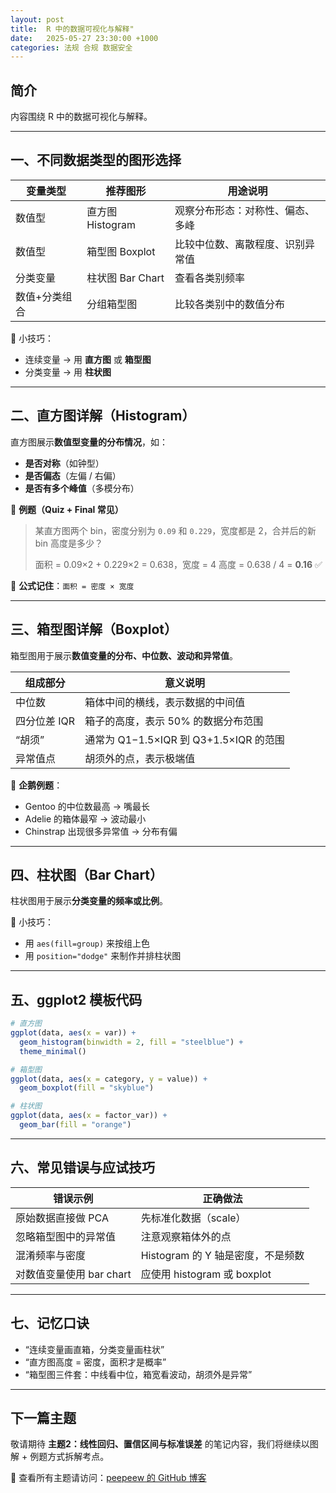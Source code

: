 ```yaml
---
layout: post
title:  R 中的数据可视化与解释"
date:   2025-05-27 23:30:00 +1000
categories: 法规 合规 数据安全
---
```


## 简介

内容围绕 R 中的数据可视化与解释。

---

## 一、不同数据类型的图形选择

| 变量类型    | 推荐图形          | 用途说明             |
| ------- | ------------- | ---------------- |
| 数值型     | 直方图 Histogram | 观察分布形态：对称性、偏态、多峰 |
| 数值型     | 箱型图 Boxplot   | 比较中位数、离散程度、识别异常值 |
| 分类变量    | 柱状图 Bar Chart | 查看各类别频率          |
| 数值+分类组合 | 分组箱型图         | 比较各类别中的数值分布      |

🔎 小技巧：

* 连续变量 → 用 **直方图** 或 **箱型图**
* 分类变量 → 用 **柱状图**

---

## 二、直方图详解（Histogram）

直方图展示**数值型变量的分布情况**，如：

* **是否对称**（如钟型）
* **是否偏态**（左偏 / 右偏）
* **是否有多个峰值**（多模分布）

📌 **例题（Quiz + Final 常见）**

> 某直方图两个 bin，密度分别为 `0.09` 和 `0.229`，宽度都是 2，合并后的新 bin 高度是多少？
>
> 面积 = 0.09×2 + 0.229×2 = 0.638，宽度 = 4
> 高度 = 0.638 / 4 = **0.16** ✅

📎 **公式记住**：`面积 = 密度 × 宽度`

---

## 三、箱型图详解（Boxplot）

箱型图用于展示**数值变量的分布、中位数、波动和异常值**。

| 组成部分     | 意义说明                            |
| -------- | ------------------------------- |
| 中位数      | 箱体中间的横线，表示数据的中间值                |
| 四分位差 IQR | 箱子的高度，表示 50% 的数据分布范围            |
| “胡须”     | 通常为 Q1−1.5×IQR 到 Q3+1.5×IQR 的范围 |
| 异常值点     | 胡须外的点，表示极端值                     |

📌 **企鹅例题**：

* Gentoo 的中位数最高 → 嘴最长
* Adelie 的箱体最窄 → 波动最小
* Chinstrap 出现很多异常值 → 分布有偏

---

## 四、柱状图（Bar Chart）

柱状图用于展示**分类变量的频率或比例**。

📌 小技巧：

* 用 `aes(fill=group)` 来按组上色
* 用 `position="dodge"` 来制作并排柱状图

---

## 五、ggplot2 模板代码

```r
# 直方图
ggplot(data, aes(x = var)) +
  geom_histogram(binwidth = 2, fill = "steelblue") +
  theme_minimal()

# 箱型图
ggplot(data, aes(x = category, y = value)) +
  geom_boxplot(fill = "skyblue")

# 柱状图
ggplot(data, aes(x = factor_var)) +
  geom_bar(fill = "orange")
```

---

## 六、常见错误与应试技巧

| 错误示例              | 正确做法                    |
| ----------------- | ----------------------- |
| 原始数据直接做 PCA       | 先标准化数据（scale）           |
| 忽略箱型图中的异常值        | 注意观察箱体外的点               |
| 混淆频率与密度           | Histogram 的 Y 轴是密度，不是频数 |
| 对数值变量使用 bar chart | 应使用 histogram 或 boxplot |

---

## 七、记忆口诀

* “连续变量画直箱，分类变量画柱状”
* “直方图高度 = 密度，面积才是概率”
* “箱型图三件套：中线看中位，箱宽看波动，胡须外是异常”

---

## 下一篇主题

敬请期待 **主题2：线性回归、置信区间与标准误差** 的笔记内容，我们将继续以图解 + 例题方式拆解考点。

🧭 查看所有主题请访问：[peepeew 的 GitHub 博客](https://github.com/peepeew/peepeew.github.io)
